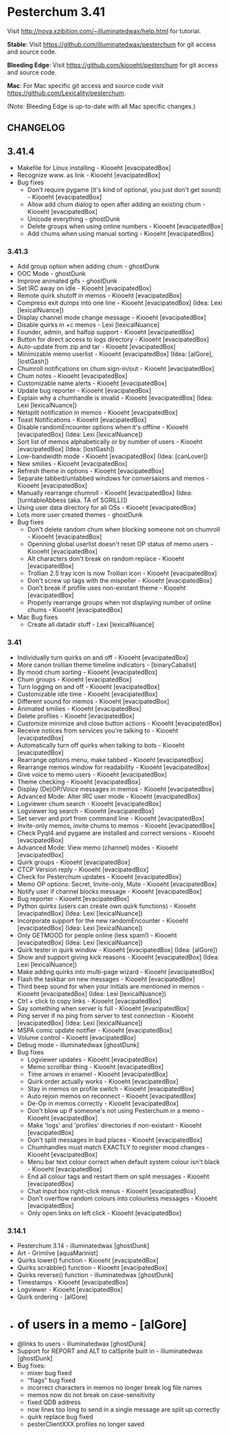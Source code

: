 Pesterchum 3.41
===============

Visit http://nova.xzibition.com/~illuminatedwax/help.html for tutorial.

**Stable**: Visit https://github.com/illuminatedwax/pesterchum for git access and source code.

**Bleeding Edge**: Visit https://github.com/kiooeht/pesterchum for git access and source code.

**Mac**: For Mac specific git access and source code visit https://github.com/Lexicality/pesterchum.

(Note: Bleeding Edge is up-to-date with all Mac specific changes.)

CHANGELOG
---------
## 3.41.4
* Makefile for Linux installing - Kiooeht [evacipatedBox]
* Recognize www. as link - Kiooeht [evacipatedBox]
* Bug fixes
    * Don't require pygame (it's kind of optional, you just don't get sound) - Kiooeht [evacipatedBox]
    * Allow add chum dialog to open after adding an existing chum - Kiooeht [evacipatedBox]
    * Unicode everything - ghostDunk
    * Delete groups when using online numbers - Kiooeht [evacipatedBox]
    * Add chums when using manual sorting - Kiooeht [evacipatedBox]


### 3.41.3
* Add group option when adding chum - ghostDunk
* OOC Mode - ghostDunk
* Improve animated gifs - ghostDunk
* Set IRC away on idle - Kiooeht [evacipatedBox]
* Remote quirk shutoff in memos - Kiooeht [evacipatedBox]
* Compress exit dumps into one line - Kiooeht [evacipatedBox] (Idea: Lexi [lexicalNuance])
* Display channel mode change message - Kiooeht [evacipatedBox]
* Disable quirks in +c memos - Lexi [lexicalNuance]
* Founder, admin, and halfop support - Kiooeht [evacipatedBox]
* Button for direct access to logs directory - Kiooeht [evacipatedBox]
* Auto-update from zip and tar - Kiooeht [evacipatedBox]
* Minimizable memo userlist - Kiooeht [evacipatedBox] (Idea: [alGore], [lostGash])
* Chumroll notifications on chum sign-in/out - Kiooeht [evacipatedBox]
* Chum notes - Kiooeht [evacipatedBox]
* Customizable name alerts - Kiooeht [evacipatedBox]
* Update bug reporter - Kiooeht [evacipatedBox]
* Explain why a chumhandle is invalid - Kiooeht [evacipatedBox] (Idea: Lexi [lexicalNuance])
* Netsplit notification in memos - Kiooeht [evacipatedBox]
* Toast Notifications - Kiooeht [evacipatedBox]
* Disable randomEncounter options when it's offline - Kiooeht [evacipatedBox] (Idea: Lexi [lexicalNuance])
* Sort list of memos alphabetically or by number of users - Kiooeht [evacipatedBox] (Idea: [lostGash])
* Low-bandwidth mode - Kiooeht [evacipatedBox] (Idea: [canLover])
* New smilies - Kiooeht [evacipatedBox]
* Refresh theme in options - Kiooeht [evacipatedBox]
* Separate tabbed/untabbed windows for conversaions and memos - Kiooeht [evacipatedBox]
* Manually rearrange chumroll - Kiooeht [evacipatedBox] (Idea: [turntableAbbess (aka. TA of SGRILL)])
* Using user data directory for all OSs - Kiooeht [evacipatedBox]
* Lots more user created themes - ghostDunk
* Bug fixes
    * Don't delete random chum when blocking someone not on chumroll - Kiooeht [evacipatedBox]
    * Openning global userlist doesn't reset OP status of memo users - Kiooeht [evacipatedBox]
    * Alt characters don't break on random replace - Kiooeht [evacipatedBox]
    * Trollian 2.5 tray icon is now Trollian icon - Kiooeht [evacipatedBox]
    * Don't screw up <c> tags with the mispeller - Kiooeht [evacipatedBox]
    * Don't break if profile uses non-existant theme - Kiooeht [evacipatedBox]
    * Properly rearrange groups when not displaying number of online chums - Kiooeht [evacipatedBox]
* Mac Bug fixes
    * Create all datadir stuff - Lexi [lexicalNuance]

### 3.41
* Individually turn quirks on and off - Kiooeht [evacipatedBox]
* More canon trollian theme timeline indicators - [binaryCabalist]
* By mood chum sorting - Kiooeht [evacipatedBox]
* Chum groups - Kiooeht [evacipatedBox]
* Turn logging on and off - Kiooeht [evacipatedBox]
* Customizable idle time - Kiooeht [evacipatedBox]
* Different sound for memos - Kiooeht [evacipatedBox]
* Animated smilies - Kiooeht [evacipatedBox]
* Delete profiles - Kiooeht [evacipatedBox]
* Customize minimize and close button actions - Kiooeht [evacipatedBox]
* Receive notices from services you're talking to - Kiooeht [evacipatedBox]
* Automatically turn off quirks when talking to bots - Kiooeht [evacipatedBox]
* Rearrange options menu, make tabbed - Kiooeht [evacipatedBox]
* Rearrange memos window for readability - Kiooeht [evacipatedBox]
* Give voice to memo users - Kiooeht [evacipatedBox]
* Theme checking - Kiooeht [evacipatedBox]
* Display (De)OP/Voice messages in memos - Kiooeht [evacipatedBox]
* Advanced Mode: Alter IRC user mode - Kiooeht [evacipatedBox]
* Logviewer chum search - Kiooeht [evacipatedBox]
* Logviewer log search - Kiooeht [evacipatedBox]
* Set server and port from command line - Kiooeht [evacipatedBox]
* Invite-only memos, invite chums to memos - Kiooeht [evacipatedBox]
* Check Pyqt4 and pygame are installed and correct versions - Kiooeht [evacipatedBox]
* Advanced Mode: View memo (channel) modes - Kiooeht [evacipatedBox]
* Quirk groups - Kiooeht [evacipatedBox]
* CTCP Version reply - Kiooeht [evacipatedBox]
* Check for Pesterchum updates - Kiooeht [evacipatedBox]
* Memo OP options: Secret, Invite-only, Mute - Kiooeht [evacipatedBox]
* Notify user if channel blocks message - Kiooeht [evacipatedBox]
* Bug reporter - Kiooeht [evacipatedBox]
* Python quirks (users can create own quirk functions) - Kiooeht [evacipatedBox] (Idea: Lexi [lexicalNuance])
* Incorporate support for the new randomEncounter - Kiooeht [evacipatedBox] (Idea: Lexi [lexicalNuance])
* Only GETMOOD for people online (less spam!) - Kiooeht [evacipatedBox] (Idea: Lexi [lexicalNuance])
* Quirk tester in quirk window - Kiooeht [evacipatedBox] (Idea: [alGore])
* Show and support giving kick reasons - Kiooeht [evacipatedBox] (Idea: Lexi [lexicalNuance])
* Make adding quirks into multi-page wizard - Kiooeht [evacipatedBox]
* Flash the taskbar on new messages - Kiooeht [evacipatedBox]
* Third beep sound for when your initials are mentioned in memos - Kiooeht [evacipatedBox] (Idea: Lexi [lexicalNuance])
* Ctrl + click to copy links - Kiooeht [evacipatedBox]
* Say something when server is full - Kiooeht [evacipatedBox]
* Ping server if no ping from server to test connection - Kiooeht [evacipatedBox] (Idea: Lexi [lexicalNuance])
* MSPA comic update notifier - Kiooeht [evacipatedBox]
* Volume control - Kiooeht [evacipatedBox]
* Debug mode - illuminatedwax [ghostDunk]
* Bug fixes
    * Logviewer updates - Kiooeht [evacipatedBox]
    * Memo scrollbar thing - Kiooeht [evacipatedBox]
    * Time arrows in enamel - Kiooeht [evacipatedBox]
    * Quirk order actually works - Kiooeht [evacipatedBox]
    * Stay in memos on profile switch - Kiooeht [evacipatedBox]
    * Auto rejoin memos on reconnect - Kiooeht [evacipatedBox]
    * De-Op in memos correctly - Kiooeht [evacipatedBox]
    * Don't blow up if someone's not using Pesterchum in a memo - Kiooeht [evacipatedBox]
    * Make 'logs' and 'profiles' directories if non-existant - Kiooeht [evacipatedBox]
    * Don't split messages in bad places - Kiooeht [evacipatedBox]
    * Chumhandles must match EXACTLY to register mood changes - Kiooeht [evacipatedBox]
    * Menu bar text colour correct when default system colour isn't black - Kiooeht [evacipatedBox]
    * End all colour tags and restart them on split messages - Kiooeht [evacipatedBox]
    * Chat input box right-click menus - Kiooeht [evacipatedBox]
    * Don't overflow random colours into colourless messages - Kiooeht [evacipatedBox]
    * Only open links on left click - Kiooeht [evacipatedBox]

### 3.14.1
* Pesterchum 3.14 - illuminatedwax [ghostDunk]
* Art - Grimlive [aquaMarinist]
* Quirks lower() function - Kiooeht [evacipatedBox]
* Quirks scrabble() function - Kiooeht [evacipatedBox]
* Quirks reverse() function - illuminatedwax [ghostDunk]
* Timestamps - Kiooeht [evacipatedBox]
* Logviewer - Kiooeht [evacipatedBox]
* Quirk ordering - [alGore]
* # of users in a memo - [alGore]
* @links to users - illuminatedwax [ghostDunk]
* Support for REPORT and ALT to calSprite built in - illuminatedwax [ghostDunk]
* Bug fixes:
    * mixer bug fixed
    * "flags" bug fixed
    * incorrect characters in memos no longer break log file names
    * memos now do not break on case-sensitivity
    * fixed QDB address
    * now lines too long to send in a single message are split up correctly
    * quirk replace bug fixed
    * pesterClientXXX profiles no longer saved
